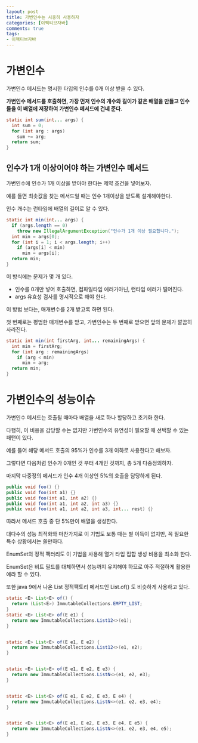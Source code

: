 ```yaml
---
layout: post
title: 가변인수는 시중히 사용하자
categories: [이펙티브자바]
comments: true 
tags:
- 이펙티브자바
---
```




# 가변인수

가변인수 메서드는 명시한 타입의 인수를 0개 이상 받을 수 있다.

**가변인수 메서드를 호출하면, 가장 먼저 인수의 개수와 길이가 같은 배열을 만들고 인수들을 이 배열에 저장하여 가변인수 메서드에 건네 준다.**

```java
static int sum(int... args) {
  int sum = 0;
  for (int arg : args) 
    sum += arg;
  return sum;
}
```



## 인수가 1개 이상이어야 하는 가변인수 메서드

가변인수에 인수가 1개 이상을 받아야 한다는 제약 조건을 넣어보자.

예를 들면 최솟값을 찾는 메서드일 때는 인수 1개이상을 받도록 설계해야한다.

인수 개수는 런타임에 배열의 길이로 알 수 있다.

```java
static int min(int... args) {
  if (args.length == 0)
    throw new IllegalArgumentException("인수가 1개 이상 필요합니다.");
  int min = args[0];
  for (int i = 1; i < args.length; i++)
    if (args[i] < min)
      min = args[i];
  return min;
}
```

이 방식에는 문제가 몇 개 있다.

- 인수를 0개만 넣어 호출하면, 컴파일타임 에러가아닌, 런타임 에러가 떨어진다.
- args 유효성 검사를 명시적으로 해야 한다.

이 방법 보다는, 매개변수를 2개 받고록 하면 된다.

첫 번째로는 평범한 매개변수를 받고, 가변인수는 두 번째로 받으면 앞의 문제가 깔끔히 사라진다.

```java
static int min(int firstArg, int... remainingArgs) {
  int min = firstArg;
  for (int arg : remainingArgs)
    if (arg < min)
      min = arg;
  return min;
}
```



# 가변인수의 성능이슈

가변인수 메서드는 호출될 때마다 배열을 새로 하나 할당하고 초기화 한다.

다행히, 이 비용을 감당할 수는 없지만 가변인수의 유연성이 필요할 때 선택할 수 있는 패턴이 있다.

예를 들어 해당 메서드 호출의 95%가 인수를 3개 이하로 사용한다고 해보자.

그렇다면 다음처럼 인수가 0개인 것 부터 4개인 것까지, 총 5개 다중정의하자.

마지막 다중정의 메서드가 인수 4개 이상인 5%의 호출을 담당하게 된다.

```java
public void foo() {}
public void foo(int a1) {}
public void foo(int a1, int a2) {}
public void foo(int a1, int a2, int a3) {}
public void foo(int a1, int a2, int a3, int... rest) {}
```

따라서 메서드 호출 중 단 5%만이 배열을 생성한다. 

대다수의 성능 최적화와 마찬가지로 이 기법도 보통 때는 별 이득이 없지만, 꼭 필요한 특수 상황에서는 쓸만하다.

EnumSet의 정적 팩터리도 이 기법을 사용해 열거 타입 집합 생성 비용을 최소화 한다.

EnumSet은 비트 필드를 대체하면서 성능까지 유지해야 하므로 아주 적절하게 활용한 예라 할 수 있다.

또한 java 9에서 나온 List 정적팩토리 메서드인 List.of() 도 비슷하게 사용하고 있다.

```java
static <E> List<E> of() {
  return (List<E>) ImmutableCollections.EMPTY_LIST;
}
static <E> List<E> of(E e1) {
  return new ImmutableCollections.List12<>(e1);
}


static <E> List<E> of(E e1, E e2) {
  return new ImmutableCollections.List12<>(e1, e2);
}


static <E> List<E> of(E e1, E e2, E e3) {
  return new ImmutableCollections.ListN<>(e1, e2, e3);
}


static <E> List<E> of(E e1, E e2, E e3, E e4) {
  return new ImmutableCollections.ListN<>(e1, e2, e3, e4);
}


static <E> List<E> of(E e1, E e2, E e3, E e4, E e5) {
  return new ImmutableCollections.ListN<>(e1, e2, e3, e4, e5);
}
```

